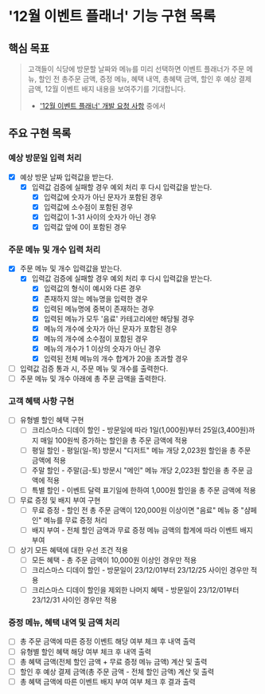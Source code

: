 # '12월 이벤트 플래너' 기능 구현 목록

## 핵심 목표

> 고객들이 식당에 방문할 날짜와 메뉴를 미리 선택하면 이벤트 플래너가 주문 메뉴, 할인 전 총주문 금액, 증정 메뉴, 혜택 내역, 총혜택 금액, 할인 후 예상 결제 금액, 12월 이벤트 배지 내용을 보여주기를 기대합니다.
>
> - ['12월 이벤트 플래너' 개발 요청 사항](https://github.com/seongjinme/javascript-christmas-6-seongjinme#12%EC%9B%94-%EC%9D%B4%EB%B2%A4%ED%8A%B8-%ED%94%8C%EB%9E%98%EB%84%88-%EA%B0%9C%EB%B0%9C-%EC%9A%94%EC%B2%AD-%EC%82%AC%ED%95%AD) 중에서

## 주요 구현 목록

### 예상 방문일 입력 처리

- [x] 예상 방문 날짜 입력값을 받는다.
  - [x] 입력값 검증에 실패할 경우 예외 처리 후 다시 입력값을 받는다.
    - [x] 입력값에 숫자가 아닌 문자가 포함된 경우
    - [x] 입력값에 소수점이 포함된 경우
    - [x] 입력값이 1-31 사이의 숫자가 아닌 경우
    - [x] 입력값 앞에 0이 포함된 경우

### 주문 메뉴 및 개수 입력 처리

- [x] 주문 메뉴 및 개수 입력값을 받는다.
  - [x] 입력값 검증에 실패할 경우 예외 처리 후 다시 입력값을 받는다.
    - [x] 입력값의 형식이 예시와 다른 경우
    - [x] 존재하지 않는 메뉴명을 입력한 경우
    - [x] 입력된 메뉴명에 중복이 존재하는 경우
    - [x] 입력된 메뉴가 모두 '음료' 카테고리에만 해당될 경우
    - [x] 메뉴의 개수에 숫자가 아닌 문자가 포함된 경우
    - [x] 메뉴의 개수에 소수점이 포함된 경우
    - [x] 메뉴의 개수가 1 이상의 숫자가 아닌 경우
    - [x] 입력된 전체 메뉴의 개수 합계가 20을 초과할 경우
- [ ] 입력값 검증 통과 시, 주문 메뉴 및 개수를 출력한다.
- [ ] 주문 메뉴 및 개수 아래에 총 주문 금액을 출력한다.

### 고객 혜택 사항 구현

- [ ] 유형별 할인 혜택 구현
  - [ ] 크리스마스 디데이 할인 - 방문일에 따라 1일(1,000원)부터 25일(3,400원)까지 매일 100원씩 증가하는 할인을 총 주문 금액에 적용
  - [ ] 평일 할인 - 평일(일-목) 방문시 "디저트" 메뉴 개당 2,023원 할인을 총 주문 금액에 적용
  - [ ] 주말 할인 - 주말(금-토) 방문시 "메인" 메뉴 개당 2,023원 할인을 총 주문 금액에 적용
  - [ ] 특별 할인 - 이벤트 달력 표기일에 한하여 1,000원 할인을 총 주문 금액에 적용
- [ ] 무료 증정 및 배지 부여 구현
  - [ ] 무료 증정 - 할인 전 총 주문 금액이 120,000원 이상이면 "음료" 메뉴 중 "샴페인" 메뉴를 무료 증정 처리
  - [ ] 배지 부여 - 전체 할인 금액과 무료 증정 메뉴 금액의 합계에 따라 이벤트 배지 부여
- [ ] 상기 모든 혜택에 대한 우선 조건 적용
  - [ ] 모든 혜택 - 총 주문 금액이 10,000원 이상인 경우만 적용
  - [ ] 크리스마스 디데이 할인 - 방문일이 23/12/01부터 23/12/25 사이인 경우만 적용
  - [ ] 크리스마스 디데이 할인을 제외한 나머지 혜택 - 방문일이 23/12/01부터 23/12/31 사이인 경우만 적용

### 증정 메뉴, 혜택 내역 및 금액 처리

- [ ] 총 주문 금액에 따른 증정 이벤트 해당 여부 체크 후 내역 출력
- [ ] 유형별 할인 혜택 해당 여부 체크 후 내역 출력
- [ ] 총 혜택 금액(전체 할인 금액 + 무료 증정 메뉴 금액) 계산 및 출력
- [ ] 할인 후 예상 결제 금액(총 주문 금액 - 전체 할인 금액) 계산 및 출력
- [ ] 총 혜택 금액에 따른 이벤트 배지 부여 여부 체크 후 결과 출력
